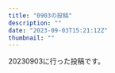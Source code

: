 ```yaml
---
title: "0903の投稿"
description: ""
date: "2023-09-03T15:21:12Z"
thumbnail: ""
---
```

20230903に行った投稿です。
<!--more-->

